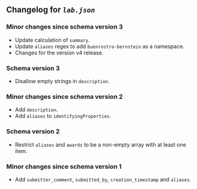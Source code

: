 ## Changelog for *`lab.json`*

### Minor changes since schema version 3

* Update calculation of `summary`.
* Update `aliases` regex to add `buenrostro-bernstein` as a namespace.
* Changes for the version v4 release.

### Schema version 3

* Disallow empty strings in `description`.

### Minor changes since schema version 2

* Add `description`.
* Add `aliases` to `identifyingProperties`.

### Schema version 2

* Restrict `aliases` and `awards` to be a non-empty array with at least one item.

### Minor changes since schema version 1

* Add `submitter_comment`, `submitted_by`, `creation_timestamp` and `aliases`.
